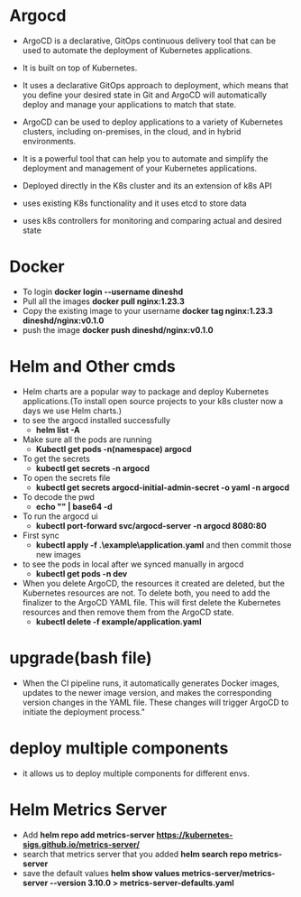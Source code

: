 # Argocd

- ArgoCD is a declarative, GitOps continuous delivery tool that can be used to automate the deployment of Kubernetes applications.
- It is built on top of Kubernetes.
- It uses a declarative GitOps approach to deployment, which means that you define your desired state in Git and ArgoCD will automatically deploy and manage your applications to match that state.
- ArgoCD can be used to deploy applications to a variety of Kubernetes clusters, including on-premises, in the cloud, and in hybrid environments.
- It is a powerful tool that can help you to automate and simplify the deployment and management of your Kubernetes applications.


- Deployed directly in the K8s cluster and its an extension of k8s API
- uses existing K8s functionality and it uses etcd to store data
- uses k8s controllers for monitoring and comparing actual and desired state 

# Docker
- To login  **docker login --username dineshd**
- Pull all the images  **docker pull nginx:1.23.3**
- Copy the existing image to your username **docker tag nginx:1.23.3 dineshd/nginx:v0.1.0**
- push the image  **docker push dineshd/nginx:v0.1.0**

# Helm and Other cmds
- Helm charts are a popular way to package and deploy Kubernetes applications.(To install open source projects to your k8s cluster now a days we use Helm charts.)
- to see the argocd installed successfully 
  - **helm list -A**
- Make sure all the pods are running 
  - **Kubectl get pods  -n(namespace)  argocd**
- To get the secrets 
  - **kubectl get secrets -n argocd**
- To open the secrets file 
  - **kubectl get secrets argocd-initial-admin-secret -o yaml -n argocd**
- To decode the pwd 
  - **echo "" | base64 -d**
- To run the argocd ui 
  - **kubectl port-forward svc/argocd-server -n argocd 8080:80**
- First sync 
  - **kubectl apply -f .\example\application.yaml** and then commit those new images
- to see the pods in local after we synced manually in argocd 
  - **kubectl get pods -n dev**
- When you delete ArgoCD, the resources it created are deleted, but the Kubernetes resources are not. To delete both, you need to add the finalizer to the ArgoCD YAML file. This will first delete the Kubernetes resources and then remove them from the ArgoCD state.
  - **kubectl delete -f example/application.yaml**

# upgrade(bash file)
- When the CI pipeline runs, it automatically generates Docker images, updates to the newer image version, and makes the corresponding version changes in the YAML file. These changes will trigger ArgoCD to initiate the deployment process."


# deploy multiple components
- it allows us to deploy multiple components for different envs.

# Helm Metrics Server
- Add  **helm repo add metrics-server https://kubernetes-sigs.github.io/metrics-server/**
- search that metrics server  that you added **helm search repo metrics-server**
- save the default values **helm show values metrics-server/metrics-server --version 3.10.0 > metrics-server-defaults.yaml**